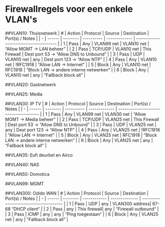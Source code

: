 # Firewallregels voor een enkele VLAN's

##VLAN10: Thuisnetwerk
    | # | Action | Protocol | Source     | Destination   | Port(s) / Notes                        |
| - | ------ | -------- | ---------- | ------------- | -------------------------------------- |
| 1 | Pass   | Any      | VLAN99 net | VLAN10 net    | “Allow MGMT → LAN beheer”              |
| 2 | Pass   | TCP/UDP  | VLAN10 net | This Firewall | Dest port 53 → “Allow DNS to Unbound”  |
| 3 | Pass   | UDP      | VLAN10 net | any           | Dest port 123 → “Allow NTP”            |
| 4 | Pass   | Any      | VLAN10 net | !RFC1918      | “Allow LAN → Internet”                 |
| 5 | Block  | Any      | VLAN10 net | RFC1918       | “Block LAN → andere interne netwerken” |
| 6 | Block  | Any      | VLAN10 net | any           | “Fallback block all”                    |

##VLAN20: Gastnetwerk

##VLAN25: Media

##VLAN30: IP TV
| # | Action | Protocol | Source     | Destination   | Port(s) / Notes                        |
| - | ------ | -------- | ---------- | ------------- | -------------------------------------- |
| 1 | Pass   | Any      | VLAN99 net | VLAN30 net    | “Allow MGMT → Media beheer”              |
| 2 | Pass   | TCP/UDP  | VLAN25 net | This Firewall | Dest port 53 → “Allow DNS to Unbound”  |
| 3 | Pass   | UDP      | VLAN25 net | any           | Dest port 123 → “Allow NTP”            |
| 4 | Pass   | Any      | VLAN25 net | !RFC1918      | “Allow LAN → Internet”                 |
| 5 | Block  | Any      | VLAN25 net | RFC1918       | “Block LAN → andere interne netwerken” |
| 6 | Block  | Any      | VLAN25 net | any           | “Fallback block all”                    |


##VLAN35: Eufi deurbel en Airco

##VLAN40: NAS

##VLAN50: Domotica

##VLAN99: MGMT

##VLAN300: Odido WAN
| # | Action | Protocol | Source       | Destination    | Port(s) / Notes                        |
| - | ------ | -------- | ------------ | -------------- | -------------------------------------- |
| 1 | Pass   | UDP      | any          | VLAN300 address| 67-68 “DHCP client“              |
| 2 | Pass   | any      | This firewall| any            | “Firewall outbound“  |
| 3 | Pass   | ICMP     | any          | any            | “Ping toegestaan“            |
| 6 | Block  | Any      | VLAN25 net | any           | “Fallback block all”                    |




